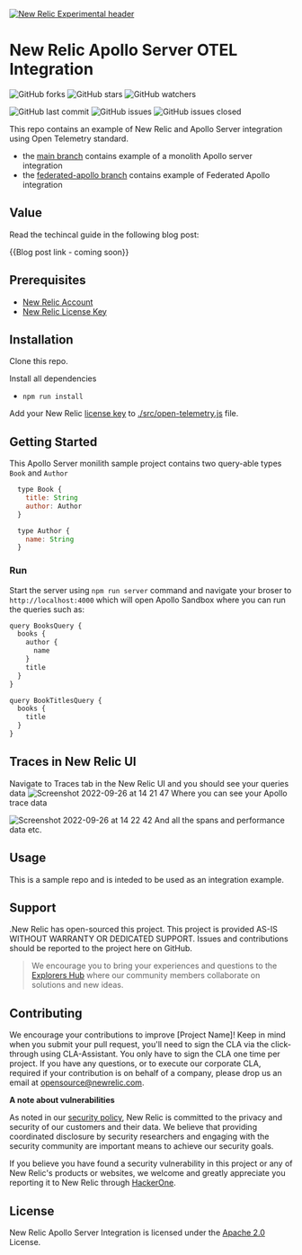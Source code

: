 [![New Relic Experimental header](https://github.com/newrelic/opensource-website/raw/master/src/images/categories/Experimental.png)](https://opensource.newrelic.com/oss-category/#new-relic-experimental)

# New Relic Apollo Server OTEL Integration
![GitHub forks](https://img.shields.io/github/forks/newrelic-experimental/newrelic-apollo-server-integration?style=social)
![GitHub stars](https://img.shields.io/github/stars/newrelic-experimental/newrelic-apollo-server-integration?style=social)
![GitHub watchers](https://img.shields.io/github/watchers/newrelic-experimental/newrelic-apollo-server-integration?style=social)

![GitHub last commit](https://img.shields.io/github/last-commit/newrelic-experimental/newrelic-apollo-server-integration)
![GitHub issues](https://img.shields.io/github/issues/newrelic-experimental/newrelic-apollo-server-integration)
![GitHub issues closed](https://img.shields.io/github/issues-closed/newrelic-experimental/newrelic-apollo-server-integration)


This repo contains an example of New Relic and Apollo Server integration using Open Telemetry standard.

- the [main branch](https://github.com/newrelic-experimental/newrelic-apollo-server-integration/tree/main) contains example of a monolith Apollo server integration
- the [federated-apollo branch](https://github.com/newrelic-experimental/newrelic-apollo-server-integration/tree/federated-apollo) contains example of Federated Apollo integration

## Value 

Read the techincal guide in the following blog post:

{{Blog post link - coming soon}}

## Prerequisites
- [New Relic Account](https://newrelic.com/signup)
- [New Relic License Key](https://docs.newrelic.com/docs/apis/intro-apis/new-relic-api-keys/#overview-keys)

## Installation

Clone this repo.

Install all dependencies
- `npm run install`

Add your New Relic [license key](https://docs.newrelic.com/docs/apis/intro-apis/new-relic-api-keys/#overview-keys) to [./src/open-telemetry.js](./src/open-telemetry.js) file.

## Getting Started

This Apollo Server monilith sample project contains two query-able types `Book` and `Author`

```js
  type Book {
    title: String
    author: Author
  }

  type Author {
    name: String
  }
```

### Run

Start the server using `npm run server` command and navigate your broser to `http://localhost:4000` which will open Apollo Sandbox where you can run the queries such as:

```js
query BooksQuery {
  books {
    author {
      name
    }
    title
  }
}
```

```js
query BookTitlesQuery {
  books {
    title
  }
}
```
## Traces in New Relic UI

Navigate to Traces tab in the New Relic UI and you should see your queries data
![Screenshot 2022-09-26 at 14 21 47](https://user-images.githubusercontent.com/6328360/192287581-2ee153af-b54b-4579-8e70-a1785f35e6b0.png)
Where you can see your Apollo trace data

![Screenshot 2022-09-26 at 14 22 42](https://user-images.githubusercontent.com/6328360/192287766-abfe6070-6351-43d1-8715-719841b48d40.png)
And all the spans and performance data etc.
## Usage

This is a sample repo and is inteded to be used as an integration example.

## Support
.New Relic has open-sourced this project. This project is provided AS-IS WITHOUT WARRANTY OR DEDICATED SUPPORT. Issues and contributions should be reported to the project here on GitHub.

>We encourage you to bring your experiences and questions to the [Explorers Hub](https://discuss.newrelic.com) where our community members collaborate on solutions and new ideas.


## Contributing

We encourage your contributions to improve [Project Name]! Keep in mind when you submit your pull request, you'll need to sign the CLA via the click-through using CLA-Assistant. You only have to sign the CLA one time per project. If you have any questions, or to execute our corporate CLA, required if your contribution is on behalf of a company, please drop us an email at opensource@newrelic.com.

**A note about vulnerabilities**

As noted in our [security policy](../../security/policy), New Relic is committed to the privacy and security of our customers and their data. We believe that providing coordinated disclosure by security researchers and engaging with the security community are important means to achieve our security goals.

If you believe you have found a security vulnerability in this project or any of New Relic's products or websites, we welcome and greatly appreciate you reporting it to New Relic through [HackerOne](https://hackerone.com/newrelic).

## License

New Relic Apollo Server Integration is licensed under the [Apache 2.0](http://apache.org/licenses/LICENSE-2.0.txt) License.
